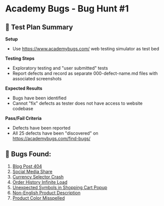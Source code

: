 # Academy Bugs - Bug Hunt #1

## 🎯 Test Plan Summary  
**Setup**  
   - Use https://www.academybugs.com/ web testing simulator as test bed  

**Testing Steps**  
   - Exploratory testing and "user submitted" tests  
   - Report defects and record as separate 000-defect-name.md files with associated screenshots  

**Expected Results**  
   - Bugs have been identified  
   - Cannot "fix" defects as tester does not have access to website codebase  

**Pass/Fail Criteria**  
   - Defects have been reported  
   - All 25 defects have been "discovered" on https://academybugs.com/find-bugs/  

## 🐞 Bugs Found:
1. [Blog Post 404](bugs/001-blog-post-404.md)
2. [Social Media Share](bugs/002-social-media-share.md)
3. [Currency Selector Crash](bugs/003-change-currency-freeze.md)
4. [Order History Infinite Load](bugs/004-order-history-infinite-load.md)
5. [Unexpected Symbols in Shopping Cart Popup](bugs/005-unexpected-symbols-shopping-cart-popup.md)
6. [Non-English Product Description](bugs/006-non-english-product-description.md)
7. [Product Color Misspelled](bugs/007-product-color-misspelled.md)